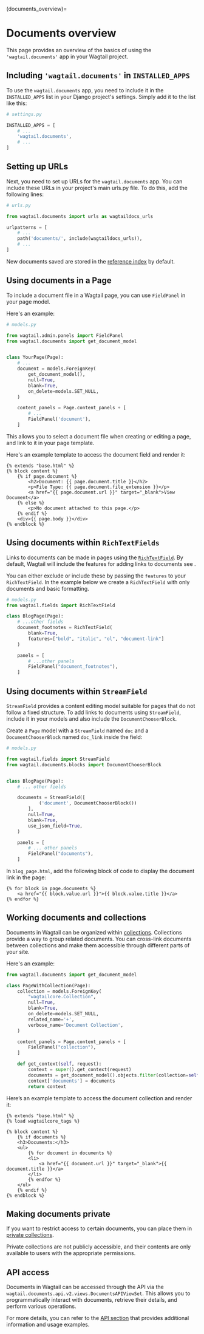 (documents_overview)=

# Documents overview

This page provides an overview of the basics of using the `'wagtail.documents'` app in your Wagtail project.

## Including `'wagtail.documents'` in `INSTALLED_APPS`

To use the `wagtail.documents` app, you need to include it in the `INSTALLED_APPS` list in your Django project's settings. Simply add it to the list like this:

```python
# settings.py

INSTALLED_APPS = [
    # ...
    'wagtail.documents',
    # ...
]
```

## Setting up URLs

Next, you need to set up URLs for the `wagtail.documents` app. You can include these URLs in your project's main urls.py file. To do this, add the following lines:

```python
# urls.py

from wagtail.documents import urls as wagtaildocs_urls

urlpatterns = [
    # ...
    path('documents/', include(wagtaildocs_urls)),
    # ...
]
```

New documents saved are stored in the [reference index](managing_the_reference_index) by default.

## Using documents in a Page

To include a document file in a Wagtail page, you can use `FieldPanel` in your page model.

Here's an example:

```python
# models.py

from wagtail.admin.panels import FieldPanel
from wagtail.documents import get_document_model


class YourPage(Page):
    # ...
    document = models.ForeignKey(
        get_document_model(),
        null=True,
        blank=True,
        on_delete=models.SET_NULL,
    )

    content_panels = Page.content_panels + [
        # ...
        FieldPanel('document'),
    ]

```

This allows you to select a document file when creating or editing a page, and link to it in your page template.

Here's an example template to access the document field and render it:

```html+django
{% extends "base.html" %}
{% block content %}
    {% if page.document %}
        <h2>Document: {{ page.document.title }}</h2>
        <p>File Type: {{ page.document.file_extension }}</p>
        <a href="{{ page.document.url }}" target="_blank">View Document</a>
    {% else %}
        <p>No document attached to this page.</p>
    {% endif %}
    <div>{{ page.body }}</div>
{% endblock %}
```

## Using documents within `RichTextFields`

Links to documents can be made in pages using the [`RichTextField`](rich_text_field). By default, Wagtail will include the features for adding links to documents see [](rich_text_features).

You can either exclude or include these by passing the `features` to your `RichTextField`. In the example below we create a `RichTextField` with only documents and basic formatting.

```python
# models.py
from wagtail.fields import RichTextField

class BlogPage(Page):
    # ...other fields
    document_footnotes = RichTextField(
        blank=True,
        features=["bold", "italic", "ol", "document-link"]
    )

    panels = [
        # ...other panels
        FieldPanel("document_footnotes"),
    ]
```

## Using documents within `StreamField`

`StreamField` provides a content editing model suitable for pages that do not follow a fixed structure. To add links to documents using `StreamField`, include it in your models and also include the `DocumentChooserBlock`.

Create a `Page` model with a `StreamField` named `doc` and a `DocumentChooserBlock` named `doc_link` inside the field:

```python
# models.py

from wagtail.fields import StreamField
from wagtail.documents.blocks import DocumentChooserBlock


class BlogPage(Page):
    # ... other fields

    documents = StreamField([
            ('document', DocumentChooserBlock())
        ],
        null=True,
        blank=True,
        use_json_field=True,
    )

    panels = [
        # ... other panels
        FieldPanel("documents"),
    ]
```

In `blog_page.html`, add the following block of code to display the document link in the page:

```html+django
{% for block in page.documents %}
    <a href="{{ block.value.url }}">{{ block.value.title }}</a>
{% endfor %}
```

## Working documents and collections

Documents in Wagtail can be organized within [collections](https://guide.wagtail.org/en-latest/how-to-guides/manage-collections/). Collections provide a way to group related documents. You can cross-link documents between collections and make them accessible through different parts of your site.

Here's an example:

```python
from wagtail.documents import get_document_model

class PageWithCollection(Page):
    collection = models.ForeignKey(
        "wagtailcore.Collection",
        null=True,
        blank=True,
        on_delete=models.SET_NULL,
        related_name='+',
        verbose_name='Document Collection',
    )

    content_panels = Page.content_panels + [
        FieldPanel("collection"),
    ]

    def get_context(self, request):
        context = super().get_context(request)
        documents = get_document_model().objects.filter(collection=self.collection)
        context['documents'] = documents
        return context

```

Here’s an example template to access the document collection and render it:

```html+django
{% extends "base.html" %}
{% load wagtailcore_tags %}

{% block content %}
    {% if documents %}
    <h3>Documents:</h3>
    <ul>
        {% for document in documents %}
        <li>
            <a href="{{ document.url }}" target="_blank">{{ document.title }}</a>
        </li>
        {% endfor %}
    </ul>
    {% endif %}
{% endblock %}
```

## Making documents private

If you want to restrict access to certain documents, you can place them in [private collections](https://guide.wagtail.org/en-latest/how-to-guides/manage-collections/#privacy-settings).

Private collections are not publicly accessible, and their contents are only available to users with the appropriate permissions.

## API access

Documents in Wagtail can be accessed through the API via the `wagtail.documents.api.v2.views.DocumentsAPIViewSet`. This allows you to programmatically interact with documents, retrieve their details, and perform various operations.

For more details, you can refer to the [API section](api_v2_configure_endpoints) that provides additional information and usage examples.
